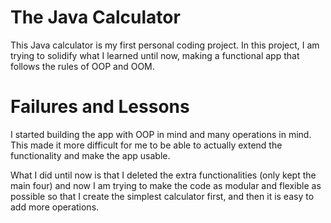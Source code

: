 # The Java Calculator
This Java calculator is my first personal coding project. In this project, I am trying to solidify what I learned until now, making a functional app that follows the rules of OOP and OOM.

# Failures and Lessons
I started building the app with OOP in mind and many operations in mind. This made it more difficult for me to be able to actually extend the functionality and make the app usable.

What I did until now is that I deleted the extra functionalities (only kept the main four) and now I am trying to make the code as modular and flexible as possible so that I create the simplest calculator first, and then it is easy to add more operations.